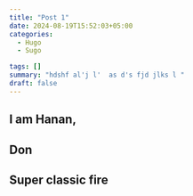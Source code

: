 ```yaml
---
title: "Post 1"
date: 2024-08-19T15:52:03+05:00
categories:
  - Hugo
  - Sugo

tags: []
summary: "hdshf al'j l'  as d's fjd jlks l "
draft: false
---
```



## I am Hanan, 
## Don
## Super classic fire